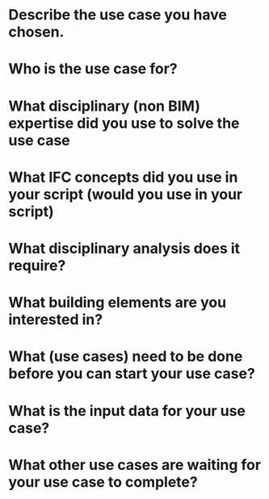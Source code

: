 
# Describe the use case you have chosen. 

# Who is the use case for? 

# What disciplinary (non BIM) expertise did you use to solve the use case 

# What IFC concepts did you use in your script (would you use in your script) 

# What disciplinary analysis does it require? 

# What building elements are you interested in? 

# What (use cases) need to be done before you can start your use case? 

# What is the input data for your use case? 

# What other use cases are waiting for your use case to complete? 
